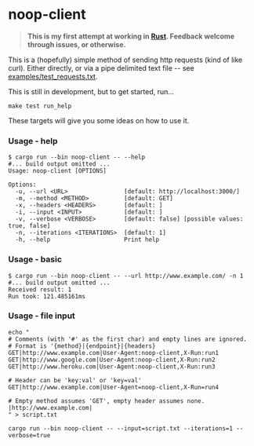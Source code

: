 # noop-client
> **This is my first attempt at working in [Rust](https://www.rust-lang.org/). Feedback
> welcome through issues, or otherwise.**

This is a (hopefully) simple method of sending http requests (kind of like curl). Either
directly, or via a pipe delimited text file -- see [examples/test_requests.txt](examples/test_requests.txt).

This is still in development, but to get started, run...

```
make test run_help
```

These targets will give you some ideas on how to use it.

### Usage - help
```
$ cargo run --bin noop-client -- --help
#... build output omitted ...
Usage: noop-client [OPTIONS]

Options:
  -u, --url <URL>                [default: http://localhost:3000/]
  -m, --method <METHOD>          [default: GET]
  -x, --headers <HEADERS>        [default: ]
  -i, --input <INPUT>            [default: ]
  -v, --verbose <VERBOSE>        [default: false] [possible values: true, false]
  -n, --iterations <ITERATIONS>  [default: 1]
  -h, --help                     Print help
```

### Usage - basic
```
$ cargo run --bin noop-client -- --url http://www.example.com/ -n 1
#... build output omitted ...
Received result: 1
Run took: 121.485161ms
```

### Usage - file input
```
echo "
# Comments (with '#' as the first char) and empty lines are ignored.
# Format is '{method}|{endpoint}|{headers}
GET|http://www.example.com|User-Agent:noop-client,X-Run:run1
GET|http://www.google.com|User-Agent:noop-client,X-Run:run2
GET|http://www.heroku.com|User-Agent:noop-client,X-Run:run3

# Header can be 'key:val' or 'key=val'
GET|http://www.example.com|User-Agent=noop-client,X-Run=run4

# Empty method assumes 'GET', empty header assumes none.
|http://www.example.com|
" > script.txt

cargo run --bin noop-client -- --input=script.txt --iterations=1 --verbose=true
```